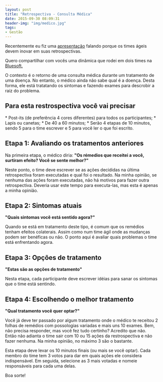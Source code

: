 ```yaml
---
layout: post
title: "Retrospectiva - Consulta Médica" 
date: 2015-09-30 08:09:31 
header-img: "img/medico.jpg" 
tags: 
- Gestão
---
```

<p>Recentemente eu fiz uma <a href="http://rkmael.com/2015/09/04/inove-suas-retrospectivas/">apresentação</a> falando porque os times ágeis devem inovar em suas retrospectivas.</p>
<p>Quero compartilhar com vocês uma dinâmica que rodei em dois times na <a href="http://bluesoft.com.br/carreiras/">Bluesoft.</a></p>
<p>O contexto é o retorno de uma consulta médica durante um tratamento de uma doença. No entanto, o médico ainda não sabe qual é a doença. Desta forma, ele está tratatando os sintomas e fazendo exames para descrobir a raiz do problema.</p>

<h2>Para esta restrospectiva você vai precisar</h2>
 * Post-its (de preferência 4 cores diferentes) para todos os participantes;
 * Lapis ou canetas; 
 * De 40 a 60 minutos;
 * Serão 4 etapas de 10 minutos, sendo 5 para o time escrever e 5 para você ler o que foi escrito.


<h2>Etapa 1: Avaliando os tratamentos anteriores</h2>
<p>Na primeira etapa, o médico diria: <strong>"Os rémedios que receitei a você, surtiram efeito? Você se sente melhor?"</strong></p>
<p> Neste ponto, o time deve escrever se as ações decididas na última retrospectiva foram executadas e qual foi o resultado. Na minha opinião, se nenhuma das ações foram executadas, não há motivos para fazer outra retrospectiva. Deveria usar este tempo para executa-las, mas esta é apenas a minha opinião.</p>

<h2>Etapa 2: Sintomas atuais</h2>
<p> <strong>"Quais sintomas você está sentido agora?"</strong></p>
<p>Quando se está em tratamento deste tipo, é comum que os remédios tenham efeitos colaterais. Assim como num time ágil onde as mudanças podem ser benéficas ou não. O ponto aqui é avaliar quais problemas o time está enfrentando agora. </p>

<h2>Etapa 3: Opções de tratamento</h2>
<p><strong>"Estas são as opções de tratamento"</strong></p> 
<p>Nesta etapa, cada participante deve escrever idéias para sanar os sintomas que o time está sentindo.</p>

<h2>Etapa 4: Escolhendo o melhor tratamento</h2>
<p><strong>"Qual tratamento você quer optar?"</strong></p> 
<p>Você já deve ter passado por algum tratamento onde o médico te receitou 2 folhas de remédios com possologias variadas e mais uns 10 exames. Bem, não precisa responder, mas você fez tudo certinho? Acredito que não. Então não adianta o time sair com 10 ou 15 ações da restrospectiva e não fazer nenhuma. Na minha opinião, no máximo 3 são o bastante.</p>
<p>Esta etapa deve levar os 10 minutos finais (ou mais se você optar). Cada membro do time tem 3 votos para dar em quais ações ele considera indispensável. Em seguida, selecione as 3 mais votadas e nomeie responsáveis para cada uma delas.</p>

<p>Boa sorte!</p>

<a href="#">
    <img class="img-responsive" src="{{ site.baseurl }}/img/img_retro_consulta_med.jpg" alt="">
</a>

